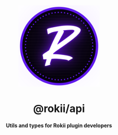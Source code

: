 <p align="center">
    <img
        alt="Rokii logo"
        width="220"
        src="https://raw.githubusercontent.com/RokiiApp/developers/main/assets/icon.svg"
        />
</p>

<h1 align="center">@rokii/api</h1>
<h4 align="center">Utils and types for Rokii plugin developers</h4>
